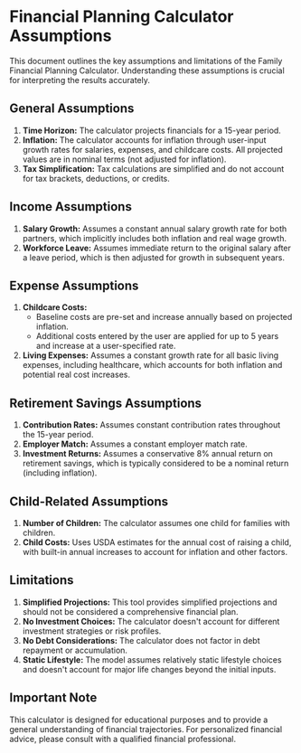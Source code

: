 # Financial Planning Calculator Assumptions

This document outlines the key assumptions and limitations of the Family Financial Planning Calculator. Understanding these assumptions is crucial for interpreting the results accurately.

## General Assumptions

1. **Time Horizon:** The calculator projects financials for a 15-year period.
2. **Inflation:** The calculator accounts for inflation through user-input growth rates for salaries, expenses, and childcare costs. All projected values are in nominal terms (not adjusted for inflation).
3. **Tax Simplification:** Tax calculations are simplified and do not account for tax brackets, deductions, or credits.

## Income Assumptions

1. **Salary Growth:** Assumes a constant annual salary growth rate for both partners, which implicitly includes both inflation and real wage growth.
2. **Workforce Leave:** Assumes immediate return to the original salary after a leave period, which is then adjusted for growth in subsequent years.

## Expense Assumptions

1. **Childcare Costs:** 
   - Baseline costs are pre-set and increase annually based on projected inflation.
   - Additional costs entered by the user are applied for up to 5 years and increase at a user-specified rate.
2. **Living Expenses:** Assumes a constant growth rate for all basic living expenses, including healthcare, which accounts for both inflation and potential real cost increases.

## Retirement Savings Assumptions

1. **Contribution Rates:** Assumes constant contribution rates throughout the 15-year period.
2. **Employer Match:** Assumes a constant employer match rate.
3. **Investment Returns:** Assumes a conservative 8% annual return on retirement savings, which is typically considered to be a nominal return (including inflation).

## Child-Related Assumptions

1. **Number of Children:** The calculator assumes one child for families with children.
2. **Child Costs:** Uses USDA estimates for the annual cost of raising a child, with built-in annual increases to account for inflation and other factors.

## Limitations

1. **Simplified Projections:** This tool provides simplified projections and should not be considered a comprehensive financial plan.
2. **No Investment Choices:** The calculator doesn't account for different investment strategies or risk profiles.
3. **No Debt Considerations:** The calculator does not factor in debt repayment or accumulation.
4. **Static Lifestyle:** The model assumes relatively static lifestyle choices and doesn't account for major life changes beyond the initial inputs.

## Important Note

This calculator is designed for educational purposes and to provide a general understanding of financial trajectories. For personalized financial advice, please consult with a qualified financial professional.
